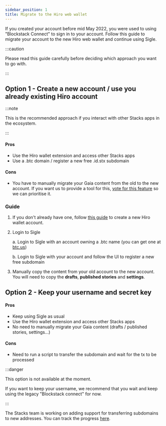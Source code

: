```yaml
---
sidebar_position: 1
title: Migrate to the Hiro web wallet
---
```


If you created your account before mid May 2022, you were used to using "Blockstack Connect" to sign in to your account. Follow this guide to migrate your account to the new Hiro web wallet and continue using Sigle.

:::caution

Please read this guide carefully before deciding which approach you want to go with.

:::

## Option 1 - Create a new account / use you already existing Hiro account

:::note

This is the recommended approach if you interact with other Stacks apps in the ecosystem.

:::

#### Pros

- Use the Hiro wallet extension and access other Stacks apps
- Use a .btc domain / register a new free .id.stx subdomain

#### Cons

- You have to manually migrate your Gaia content from the old to the new account. If you want us to provide a tool for this, [vote for this feature](https://sigle.canny.io/feature-requests/p/allow-to-transfer-blog-to-a-new-account) so we can prioritise it.

### Guide

1. If you don't already have one, follow [this guide](../getting-started/create-hiro-wallet.md) to create a new Hiro wallet account.
2. Login to Sigle

   a. Login to Sigle with an account owning a .btc name (you can get one at [btc.us](https://btc.us/))

   b. Login to Sigle with your account and follow the UI to register a new free subdomain

3. Manually copy the content from your old account to the new account. You will need to copy the **drafts**, **published stories** and **settings**.

## Option 2 - Keep your username and secret key

#### Pros

- Keep using Sigle as usual
- Use the Hiro wallet extension and access other Stacks apps
- No need to manually migrate your Gaia content (drafts / published stories, settings...)

#### Cons

- Need to run a script to transfer the subdomain and wait for the tx to be processed

:::danger

This option is not available at the moment.

If you want to keep your username, we recommend that you wait and keep using the legacy "Blockstack connect" for now.

:::

The Stacks team is working on adding support for transferring subdomains to new addresses. You can track the progress [here](https://github.com/hirosystems/stacks.js/issues/1209).
